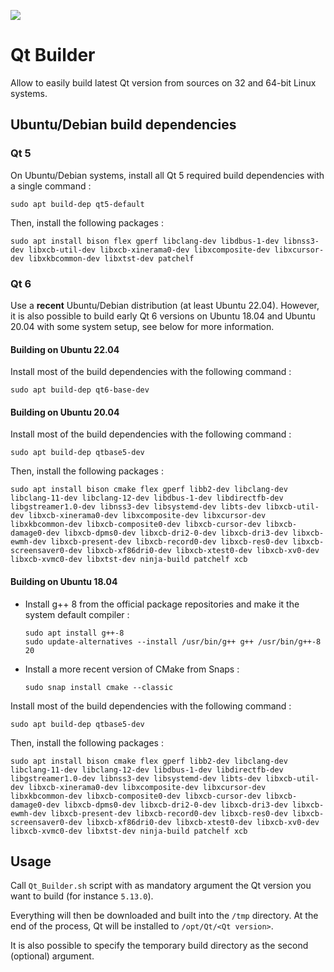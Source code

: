 [![](https://github.com/RICCIARDI-Adrien/Qt_Builder/workflows/Build%20supported%20Qt%20versions/badge.svg)](https://github.com/RICCIARDI-Adrien/Qt_Builder/actions)

# Qt Builder

Allow to easily build latest Qt version from sources on 32 and 64-bit Linux systems.

## Ubuntu/Debian build dependencies

### Qt 5

On Ubuntu/Debian systems, install all Qt 5 required build dependencies with a single command :
```
sudo apt build-dep qt5-default
```

Then, install the following packages :
```
sudo apt install bison flex gperf libclang-dev libdbus-1-dev libnss3-dev libxcb-util-dev libxcb-xinerama0-dev libxcomposite-dev libxcursor-dev libxkbcommon-dev libxtst-dev patchelf
```

### Qt 6

Use a **recent** Ubuntu/Debian distribution (at least Ubuntu 22.04). However, it is also possible to build early Qt 6 versions on Ubuntu 18.04 and Ubuntu 20.04 with some system setup, see below for more information.

#### Building on Ubuntu 22.04

Install most of the build dependencies with the following command :
```
sudo apt build-dep qt6-base-dev
```

#### Building on Ubuntu 20.04

Install most of the build dependencies with the following command :
```
sudo apt build-dep qtbase5-dev
```

Then, install the following packages :
```
sudo apt install bison cmake flex gperf libb2-dev libclang-dev libclang-11-dev libclang-12-dev libdbus-1-dev libdirectfb-dev libgstreamer1.0-dev libnss3-dev libsystemd-dev libts-dev libxcb-util-dev libxcb-xinerama0-dev libxcomposite-dev libxcursor-dev libxkbcommon-dev libxcb-composite0-dev libxcb-cursor-dev libxcb-damage0-dev libxcb-dpms0-dev libxcb-dri2-0-dev libxcb-dri3-dev libxcb-ewmh-dev libxcb-present-dev libxcb-record0-dev libxcb-res0-dev libxcb-screensaver0-dev libxcb-xf86dri0-dev libxcb-xtest0-dev libxcb-xv0-dev libxcb-xvmc0-dev libxtst-dev ninja-build patchelf xcb
```

#### Building on Ubuntu 18.04

* Install g++ 8 from the official package repositories and make it the system default compiler :
  ```
  sudo apt install g++-8
  sudo update-alternatives --install /usr/bin/g++ g++ /usr/bin/g++-8 20
  ```
* Install a more recent version of CMake from Snaps :
  ```
  sudo snap install cmake --classic
  ```

Install most of the build dependencies with the following command :
```
sudo apt build-dep qtbase5-dev
```

Then, install the following packages :
```
sudo apt install bison cmake flex gperf libb2-dev libclang-dev libclang-11-dev libclang-12-dev libdbus-1-dev libdirectfb-dev libgstreamer1.0-dev libnss3-dev libsystemd-dev libts-dev libxcb-util-dev libxcb-xinerama0-dev libxcomposite-dev libxcursor-dev libxkbcommon-dev libxcb-composite0-dev libxcb-cursor-dev libxcb-damage0-dev libxcb-dpms0-dev libxcb-dri2-0-dev libxcb-dri3-dev libxcb-ewmh-dev libxcb-present-dev libxcb-record0-dev libxcb-res0-dev libxcb-screensaver0-dev libxcb-xf86dri0-dev libxcb-xtest0-dev libxcb-xv0-dev libxcb-xvmc0-dev libxtst-dev ninja-build patchelf xcb
```

## Usage

Call `Qt_Builder.sh` script with as mandatory argument the Qt version you want to build (for instance `5.13.0`).  
  
Everything will then be downloaded and built into the `/tmp` directory. At the end of the process, Qt will be installed to `/opt/Qt/<Qt version>`.  

It is also possible to specify the temporary build directory as the second (optional) argument.
